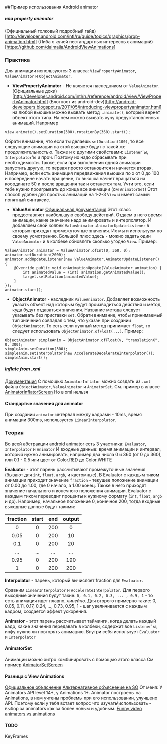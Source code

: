 ##Пример использования Android animator
##### или property animator

(Официальный толковый подробный гайд)[http://developer.android.com/intl/ru/guide/topics/graphics/prop-animation.html]
(Либа с кучей нестандартных интересных анимаций)[https://github.com/daimajia/AndroidViewAnimations]

### Практика
Для анимации используются 3 класса: `ViewPropertyAnimator`, `ValueAnimator` и `ObjectAnimator`.

* **ViewPropertyAnimator** - Не является наследником от `ValueAnimator`.
(Официальные доки)[http://developer.android.com/intl/ru/reference/android/view/ViewPropertyAnimator.html]
(Блогпост из android-dev)[http://android-developers.blogspot.ru/2011/05/introducing-viewpropertyanimator.html]
на любой вьюшке можно вызвать метод `.animate()`, который вернет объект этого типа.
На нем можно вызвать кучу предустановленных анимаций. Например

`view.animate().setDuration(300).rotationBy(360).start();`

Обрати внимание, что если ты делаешь `setDuration(100)`, то все следующие анимации на этой вьюшке будут с такой же продолжительностью.
Также и с другими свойствами: `Listener`'ы, `Interpolator`'ы и проч.
Поэтому их надо сбрасывать при необходимости.
Также, если при выполнении одной анимации запустить другую, то первая просто остановится и начнется вторая.
Например, если есть анимация передвижения вьюшки по х от 0 до 100 и посередине начать вращение, то вьюшка начнет вращаться на координате 50 и после вращения так и останется там.
Учти это, если тебе нужно проигрывать до конца все анимации (см `AnimatorSet`)
Этот способ удобен для простых анимаций на 1-2-3 `View` и имеет самый понятный синтаксис.

* **ValueAnimator** [Официальная документация](https://developer.android.com/reference/android/animation/ValueAnimator.html)
Этот класс предоставляет наибольшую свободу действий. Отдаем в него время анимации, какие значение надо анимировать и интерполятор.
И добавляем свой колбек `ValueAnimator.AnimatorUpdateListener` в которых приходят промежуточные значения.
Их мы и используем по своему усмотрению.
Большой плюс здесь - можно задать один `ValueAnimator` и в колбеке обновлять сколько угодно `View`.
Пример:
```
ValueAnimator animator = ValueAnimator.ofInt(0, 360, 0);
animator.setDuration(2000);
animator.addUpdateListener(new ValueAnimator.AnimatorUpdateListener() {
    @Override public void onAnimationUpdate(ValueAnimator animation) {
        int animatedValue = (int) animation.getAnimatedValue();
        target.setRotation(animatedValue);
    }
});
animator.start();
```

* **ObjectAnimator** - наследник `ValueAnimator`. Добавляет возможность указать объект над которым будут производиться действия и метод, куда будут отдаваться значения.
Название метода следует указывать без приставки `set`. Обрати внимание, чтобы принимаемый тип значения совпадал с тем, что указан при создании `ObjectAnimator`.
То есть если нужный метод принимает `float`, то следует использовать `ObjectAnimator.ofFloat(...)`.
Пример:
```
ObjectAnimator simpleAnim = ObjectAnimator.ofFloat(v, "translationX", 0, 300);
simpleAnim.setDuration(300);
simpleanim.setInterpolator(new AccelerateDecelerateInterpolator());
simpleAnim.start();
```

##### Inflate from .xml
[Документация](https://developer.android.com/guide/topics/graphics/prop-animation.html#declaring-xml)
С помощью `AnimatorInflator` можно создать из `.xml` файла `ObjectAnimator`, `ValueAnimator` и `AnimatorSet`.
См. пример в классе [AnimatorInflatorScreen](app/src/main/java/com/ilyaeremin/funnyanimator/AnimatorInflaterScreen.java)
Но в xml нельзя

#### Стандартые значения для animator
При создании `animator` интервал между кадрами - 10ms, время анимации 300ms, используется `LinearInterpolator`.

### Теория

Во всей абстракции android animator есть 3 участника: `Evaluator`, `Interpolator` и `Animator`
И входные данные: время анимации и интервал, который нужно анимировать, например два числа 0 и 360 (от 0 до 360), или 0.1 - 0.5 или цвет от Color.RED до Color.WHITE

**Evaluator** -  этот парень рассчитывают промежуточные значения (бывают для `int`, `float`, `argb`, и кастомные),
В Evaluator с каждым тиком анимации приходит значение `fraction` - текущее положение анимации от 0.00 до 1.00, где 0 начало, а 1.00 конец.
Также в него приходят значение начального и конечного положения анимации.
Evaluator с каждым тиком переводит проценты к нужному формату (`int`, `float`, `argb` и др).
Например, начальное положение 0, конечное 200, тогда входные выходные данные будут такими:

| fraction | start    | end   | output |
|:--------:|:--------:|:-----:|:------:|
|0     | 0   | 200 | 0   |
| 0.05 |  0  | 200 | 10   |
| 0.1  | 0   | 200 | 20  |
| ...  | ... | ... | ... |
| 0.95 | 0   | 200 | 190  |
| 1    | 0   | 200 | 200 |

**Interpolator** - парень, который вычисляет fraction для `Evaluator`.

Сравним `LinearInterpolator` и `AccelerateInterpolator`.
Для первого выходные значения будут такие: `0, 0.1, 0.2, 0.3, ... , 0.9, 1` - то есть анимация идет плавно, _линейно_.
Для второго примерно такие: 0, 0.05, 0.11, 0.17, 0.24, ..., 0.73, 0.95, 1 - шаг увеличивается с каждым кадром, создается эффект ускорения.

**Animator** - этот парень рассчитывает тайминги, когда делать каждый кадр, какие значения передавать в колбеки, содержит все `Listener`'ы, инфу нужно ли повторять анимацию.
Внутри себя использует `Evaluator` и `Interpolator`

#### AnimatorSet
Анимации можно хитро комбинировать с помощью этого класса См пример [AnimatorSetScreen](app/src/main/java/com/ilyaeremin/funnyanimator/AnimatorSetScreen.java)

#### Разница с View Animations
[Официальное объяснение](https://developer.android.com/guide/topics/graphics/prop-animation.html#property-vs-view)
[Альтернативное объяснение на SO](http://stackoverflow.com/questions/28220613/what-is-the-difference-between-an-animator-and-an-animation)
От меня:
У Animators API level 14+, у Animations 1+.
Animator построены на Animations, в нем учтены проблемы при его использовании, улучшено API.
Поэтому если у тебя встает вопрос что изучать\использовать - выбор за animators как за более новым и удобным.
[Funny video animators vs animations](https://www.youtube.com/watch?v=VufDd-QL1c0)

#### TODO
KeyFrames
